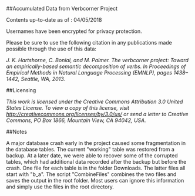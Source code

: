 ##Accumulated Data from Verbcorner Project

Contents up-to-date as of : 04/05/2018

Usernames have been encrypted for privacy protection.


Please be sure to use the following citation in any publications made possible through the use of this data: 

*J. K. Hartshorne, C. Bonial, and M. Palmer. The verbcorner project: Toward an empirically-based semantic decomposition of verbs. In Proceedings of Empirical Methods in Natural Language Processing (EMNLP), pages 1438–1442, Seattle, WA, 2013.*

##Licensing

*This work is licensed under the Creative Commons Attribution 3.0 United States License. To view a copy of this license, visit http://creativecommons.org/licenses/by/3.0/us/ or send a letter to Creative Commons, PO Box 1866, Mountain View, CA 94042, USA.*

##Notes

A major database crash early in the project caused some fragmentation in the database tables. The current "working" table was restored from a backup. At a later date, we were able to recover some of the corrupted tables, which had additional data recorded after the backup but before the crash. One file for each table is in the folder Downloads. The latter files all start with "b_a". The script "CombineFiles" combines the two files and saves the output in the root folder. Most users can ignore this information and simply use the files in the root directory. 
